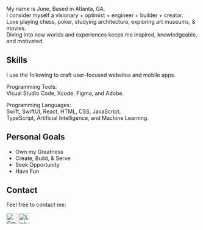 My name is June, Based in Atlanta, GA.  
I consider myself a visionary + optimist + engineer + builder + creator.    
Love playing chess, poker, studying architecture, exploring art museums, & movies.    
Diving into new worlds and experiences keeps me inspired, knowledgeable, and motivated.  

## Skills
I use the following to craft user-focused websites and mobile apps.  

Programming Tools:  
Visual Studio Code, Xcode, Figma, and Adobe.  

Programming Languages:  
Swift, SwiftUI, React, HTML, CSS, JavaScript,   
TypeScript, Artificial Intelligence, and Machine Learning.

## Personal Goals
- Own my Greatness
- Create, Build, & Serve
- Seek Opportunity
- Have Fun

## Contact   
Feel free to contact me:   

[<img src="https://upload.wikimedia.org/wikipedia/commons/4/4e/Gmail_Icon.png" alt="Gmail" width="28"/>](mailto:junestaylr@gmail.com)    [<img src="https://cdn.jsdelivr.net/gh/devicons/devicon/icons/linkedin/linkedin-original.svg" alt="LinkedIn" width="28"/>](https://www.linkedin.com/in/junetaylr/)




